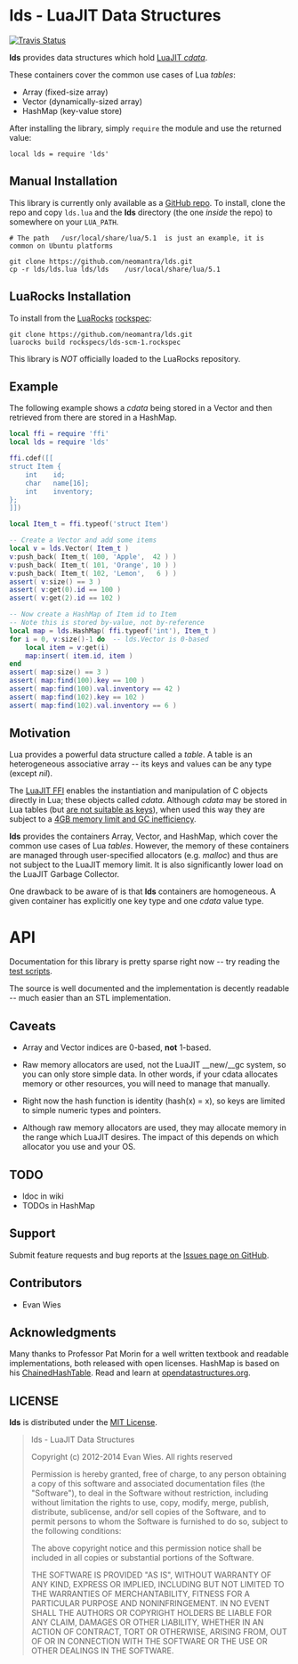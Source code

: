 
# lds - LuaJIT Data Structures

[![Travis Status](https://travis-ci.org/neomantra/lds.svg?branch=master)](https://travis-ci.org/neomantra/lds)

**lds** provides data structures which hold [LuaJIT *cdata*](http://luajit.org/ext_ffi_api.html).   

These containers cover the common use cases of Lua *tables*:

  * Array (fixed-size array)
  * Vector (dynamically-sized array)
  * HashMap (key-value store)

After installing the library, simply `require` the module and use the returned value:
```
local lds = require 'lds'
```

## Manual Installation

This library is currently only available as a [GitHub repo](https://github.com/neomantra/lds). To install, clone the repo and copy `lds.lua` and the **lds** directory (the one *inside* the repo) to somewhere on your `LUA_PATH`.


```
# The path   /usr/local/share/lua/5.1  is just an example, it is common on Ubuntu platforms

git clone https://github.com/neomantra/lds.git
cp -r lds/lds.lua lds/lds    /usr/local/share/lua/5.1
```


## LuaRocks Installation

To install from the [LuaRocks](https://luarocks.org/) [rockspec](https://github.com/neomantra/lds/blob/master/rockspecs/lds-scm-1.rockspec):

```
git clone https://github.com/neomantra/lds.git
luarocks build rockspecs/lds-scm-1.rockspec
```

This library is *NOT* officially loaded to the LuaRocks repository.

## Example

The following example shows a *cdata* being stored in a Vector and then retrieved from there are stored in a HashMap.

```lua
local ffi = require 'ffi'
local lds = require 'lds'

ffi.cdef([[
struct Item {
    int    id;
    char   name[16];
    int    inventory;
};
]])

local Item_t = ffi.typeof('struct Item')

-- Create a Vector and add some items
local v = lds.Vector( Item_t )
v:push_back( Item_t( 100, 'Apple',  42 ) )
v:push_back( Item_t( 101, 'Orange', 10 ) )
v:push_back( Item_t( 102, 'Lemon',   6 ) )
assert( v:size() == 3 )
assert( v:get(0).id == 100 )
assert( v:get(2).id == 102 )

-- Now create a HashMap of Item id to Item
-- Note this is stored by-value, not by-reference
local map = lds.HashMap( ffi.typeof('int'), Item_t )
for i = 0, v:size()-1 do  -- lds.Vector is 0-based
    local item = v:get(i)
    map:insert( item.id, item )  
end
assert( map:size() == 3 )
assert( map:find(100).key == 100 )
assert( map:find(100).val.inventory == 42 )
assert( map:find(102).key == 102 )
assert( map:find(102).val.inventory == 6 )

```

## Motivation

Lua provides a powerful data structure called a *table*.  A table is an heterogeneous associative array -- its keys and values can be any type (except *nil*).
  
The [LuaJIT FFI](http://luajit.org/ext_ffi.html) enables the instantiation and manipulation of C objects directly in Lua; these objects called *cdata*.  Although *cdata* may be stored in Lua tables (but [are not suitable as keys](http://luajit.org/ext_ffi_semantics.html#cdata_key)), when used this way they are subject to a [4GB memory limit and GC inefficiency](http://lua-users.org/lists/lua-l/2010-11/msg00241.html).

**lds** provides the containers Array, Vector, and HashMap, which cover the common use cases of Lua *tables*.  However, the memory of these containers are managed through user-specified allocators (e.g. *malloc*) and thus are not subject to the LuaJIT memory limit.  It is also significantly lower load on the LuaJIT Garbage Collector.

One drawback to be aware of is that **lds** containers are homogeneous.  A given container has explicitly one key type and one *cdata* value type.  


# API

Documentation for this library is pretty sparse right now -- try reading the [test scripts](https://github.com/neomantra/lds/tree/master/tests).

The source is well documented and the implementation is decently readable -- much easier than an STL implementation.

  
## Caveats

  * Array and Vector indices are 0-based, **not** 1-based.

  * Raw memory allocators are used, not the LuaJIT __new/__gc system, so you can only store simple data.  In other words, if your cdata allocates memory or other resources, you will need to manage that manually. 

  * Right now the hash function is identity (hash(x) = x), so keys are limited to simple numeric types and pointers.

  * Although raw memory allocators are used, they may allocate memory in the range which LuaJIT desires.  The impact of this depends on which allocator you use and your OS.


## TODO

  * ldoc in wiki
  * TODOs in HashMap

## Support

Submit feature requests and bug reports at the [Issues page on GitHub](http://github.com/neomantra/lds/issues).


## Contributors

  * Evan Wies


## Acknowledgments

Many thanks to Professor Pat Morin for a well written textbook and readable implementations, both released with open licenses.  HashMap is based on his [ChainedHashTable](http://opendatastructures.org/ods-cpp/5_1_Hashing_with_Chaining.html).   Read and learn at [opendatastructures.org](http://opendatastructures.org).


## LICENSE

**lds** is distributed under the [MIT License](http://opensource.org/licenses/mit-license.php).

> lds - LuaJIT Data Structures
> 
> Copyright (c) 2012-2014 Evan Wies.  All rights reserved
> 
> Permission is hereby granted, free of charge, to any person obtaining a copy of this software and associated documentation files (the "Software"), to deal in the Software without restriction, including without limitation the rights to use, copy, modify, merge, publish, distribute, sublicense, and/or sell copies of the Software, and to permit persons to whom the Software is furnished to do so, subject to the following conditions:
> 
> The above copyright notice and this permission notice shall be included in all copies or substantial portions of the Software.
> 
> THE SOFTWARE IS PROVIDED "AS IS", WITHOUT WARRANTY OF ANY KIND, EXPRESS OR IMPLIED, INCLUDING BUT NOT LIMITED TO THE WARRANTIES OF MERCHANTABILITY, FITNESS FOR A PARTICULAR PURPOSE AND NONINFRINGEMENT. IN NO EVENT SHALL THE AUTHORS OR COPYRIGHT HOLDERS BE LIABLE FOR ANY CLAIM, DAMAGES OR OTHER LIABILITY, WHETHER IN AN ACTION OF CONTRACT, TORT OR OTHERWISE, ARISING FROM, OUT OF OR IN CONNECTION WITH THE SOFTWARE OR THE USE OR OTHER DEALINGS IN THE SOFTWARE.

